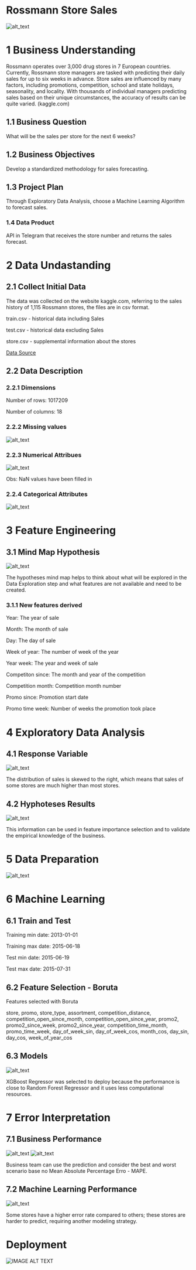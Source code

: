 # Rossmann Store Sales
![alt_text](storytelling/img/rossmann_store.jpeg)

# 1 Business Understanding
Rossmann operates over 3,000 drug stores in 7 European countries. Currently, Rossmann store managers are tasked with predicting their daily sales for up to six weeks in advance. Store sales are influenced by many factors, including promotions, competition, school and state holidays, seasonality, and locality. 
With thousands of individual managers predicting sales based on their unique circumstances, the accuracy of results can be quite varied. (kaggle.com)


## 1.1 Business Question

What will be the sales per store for the next 6 weeks?

## 1.2 Business Objectives

Develop a standardized methodology for sales forecasting.

## 1.3 Project Plan

Through Exploratory Data Analysis, choose a Machine Learning Algorithm to forecast sales.

### 1.4 Data Product

API in Telegram that receives the store number and returns the sales forecast.
   
# 2 Data Undastanding
## 2.1 Collect Initial Data

The data was collected on the website kaggle.com, referring to the sales history of 1,115 Rossmann stores, the files are in csv format.

train.csv - historical data including Sales

test.csv - historical data excluding Sales

store.csv - supplemental information about the stores

<a href="https://www.kaggle.com/c/rossmann-store-sales/data" target="_blank">Data Source</a>
 
## 2.2 Data Description

### 2.2.1 Dimensions

Number of rows: 1017209

Number of columns: 18 

### 2.2.2 Missing values

![alt_text](storytelling/img/missing.png)

### 2.2.3 Numerical Attribues

![alt_text](storytelling/img/numerical_attributes.png)

Obs: NaN values have been filled in

### 2.2.4 Categorical Attributes

![alt_text](storytelling/img/categorical_attributes.png)

# 3 Feature Engineering
## 3.1 Mind Map Hypothesis

![alt_text](storytelling/img/mapa_mental_hipotesis.png)

The hypotheses mind map helps to think about what will be explored in the Data Exploration step and what features are not available and need to be created.

### 3.1.1 New features derived

Year: The year of sale

Month: The month of sale 

Day: The day of sale

Week of year: The number of week of the year

Year week: The year and week of sale

Competiton since: The month and year of the competition

Competition month: Competition month number

Promo since: Promotion start date

Promo time week: Number of weeks the promotion took place


# 4 Exploratory Data Analysis
## 4.1 Response Variable
![alt_text](storytelling/img/distribuicao_vendas.png)

The distribution of sales is skewed to the right, which means that sales of some stores are much higher than most stores.

## 4.2 Hyphoteses Results

![alt_text](storytelling/img/sumario_hipoteses.png)

This information can be used in feature importance selection and to validate the empirical knowledge of the business.

# 5 Data Preparation

![alt_text](storytelling/img/modeling_summary.png)

# 6 Machine Learning
## 6.1 Train and Test

Training min date: 2013-01-01

Training max date: 2015-06-18

Test min date: 2015-06-19

Test max date: 2015-07-31
## 6.2 Feature Selection - Boruta

Features selected with Boruta

store, promo, store_type, assortment, competition_distance, competition_open_since_month,  competition_open_since_year, promo2, promo2_since_week, promo2_since_year, competition_time_month, promo_time_week, day_of_week_sin, day_of_week_cos, month_cos, day_sin, day_cos, week_of_year_cos

## 6.3 Models
![alt_text](storytelling/img/models_real_performance.png)

XGBoost Regressor was selected to deploy because the performance is close to Random Forest Regressor and it uses less computational resources.

# 7 Error Interpretation
## 7.1 Business Performance
![alt_text](storytelling/img/mape.png)
![alt_text](storytelling/img/business_performance.png)

Business team can use the prediction and consider the best and worst scenario base no Mean Absolute Percentage Erro - MAPE.

## 7.2 Machine Learning Performance
![alt_text](storytelling/img/predictions_error.png)

Some stores have a higher error rate compared to others; these stores are harder to predict, requiring another modeling strategy. 

# Deployment
![IMAGE ALT TEXT](https://www.youtube.com/watch?v=u14_T0MEuoA)